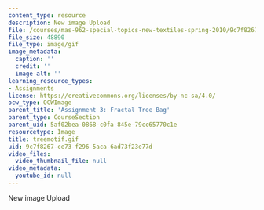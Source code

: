 ```yaml
---
content_type: resource
description: New image Upload
file: /courses/mas-962-special-topics-new-textiles-spring-2010/9c7f8267ce73f2965aca6ad73f23e77d_treemotif.gif
file_size: 48890
file_type: image/gif
image_metadata:
  caption: ''
  credit: ''
  image-alt: ''
learning_resource_types:
- Assignments
license: https://creativecommons.org/licenses/by-nc-sa/4.0/
ocw_type: OCWImage
parent_title: 'Assignment 3: Fractal Tree Bag'
parent_type: CourseSection
parent_uid: 5af02bea-0868-c0fa-845e-79cc65770c1e
resourcetype: Image
title: treemotif.gif
uid: 9c7f8267-ce73-f296-5aca-6ad73f23e77d
video_files:
  video_thumbnail_file: null
video_metadata:
  youtube_id: null
---
```

New image Upload
